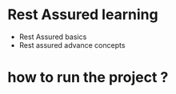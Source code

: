 # Rest Assured learning

- Rest Assured basics
- Rest assured advance concepts

# how to run the project ?